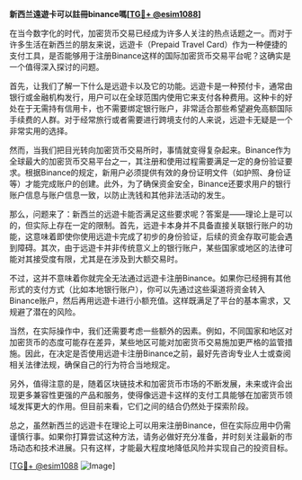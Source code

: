 **新西兰遠遊卡可以註冊binance嗎[[TG💪+ @esim1088](https://t.me/s/esim1088)]**

在当今数字化的时代，加密货币交易已经成为许多人关注的热点话题之一。而对于许多生活在新西兰的朋友来说，远遊卡（Prepaid Travel Card）作为一种便捷的支付工具，是否能够用于注册Binance这样的国际加密货币交易平台呢？这确实是一个值得深入探讨的问题。

首先，让我们了解一下什么是远遊卡以及它的功能。远遊卡是一种预付卡，通常由银行或金融机构发行，用户可以在全球范围内使用它来支付各种费用。这种卡的好处在于无需持有信用卡，也不需要绑定银行账户，非常适合那些希望避免高额国际手续费的人群。对于经常旅行或者需要进行跨境支付的人来说，远遊卡无疑是一个非常实用的选择。

然而，当我们把目光转向加密货币交易所时，事情就变得复杂起来。Binance作为全球最大的加密货币交易平台之一，其注册和使用过程需要满足一定的身份验证要求。根据Binance的规定，新用户必须提供有效的身份证明文件（如护照、身份证等）才能完成账户的创建。此外，为了确保资金安全，Binance还要求用户的银行账户信息与账户信息一致，以防止洗钱和其他非法活动的发生。

那么，问题来了：新西兰的远遊卡能否满足这些要求呢？答案是——理论上是可以的，但实际上存在一定的限制。首先，远遊卡本身并不具备直接关联银行账户的功能，这意味着即使你使用远遊卡完成了初步的身份验证，后续的资金存取可能会遇到障碍。其次，由于远遊卡并非传统意义上的银行账户，某些国家或地区的法律可能对其接受度有限，尤其是在涉及到大额交易时。

不过，这并不意味着你就完全无法通过远遊卡注册Binance。如果你已经拥有其他形式的支付方式（比如本地银行账户），你可以先通过这些渠道将资金转入Binance账户，然后再用远遊卡进行小额充值。这样既满足了平台的基本需求，又规避了潜在的风险。

当然，在实际操作中，我们还需要考虑一些额外的因素。例如，不同国家和地区对加密货币的态度可能存在差异，某些地区可能对加密货币交易施加更严格的监管措施。因此，在决定是否使用远遊卡注册Binance之前，最好先咨询专业人士或查阅相关法律法规，确保自己的行为符合当地规定。

另外，值得注意的是，随着区块链技术和加密货币市场的不断发展，未来或许会出现更多兼容性更强的产品和服务，使得像远遊卡这样的支付工具能够在加密货币领域发挥更大的作用。但目前来看，它们之间的结合仍然处于探索阶段。

总之，虽然新西兰的远遊卡在理论上可以用来注册Binance，但在实际应用中仍需谨慎行事。如果你打算尝试这种方法，请务必做好充分准备，并时刻关注最新的市场动态和技术进展。只有这样，才能最大程度地降低风险并实现自己的投资目标。

[[TG💪+ @esim1088](https://t.me/s/esim1088) ![Image](https://i.postimg.cc/4NQfJmqS/Snipaste-2025-05-13-00-14-12.png)]